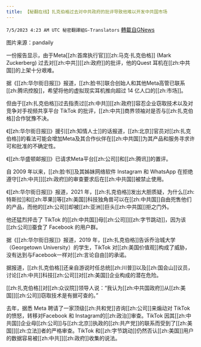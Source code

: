```yaml
---
title: 【秘翻在线】扎克伯格过去对中共政府的批评导致他难以开发中共国市场
---
```

`7/5/2023 4:23 AM UTC 秘密翻譯組G-Translators` [轉載自GNews](https://gnews.org/articles/1437788)

图片来源：pandaily

一份报告显示，由于Meta[[zh:首席执行官]][[zh:马克·扎克伯格]] (Mark Zuckerberg) 过去对[[zh:中共]][[zh:政府]]的批评，他的Quest 耳机在[[zh:中共国]]的上架十分艰难。

据《[[zh:华尔街日报]]》报道，[[zh:脸书]]联合创始人和其他Meta高管已联系[[zh:腾讯控股]]，希望将他的虚拟现实耳机推向超过 14 亿人口的[[zh:市场]]。

但由于[[zh:扎克伯格]]过去指责过[[zh:中共]][[zh:政府]]容忍企业窃取技术以及对竞争对手视频共享平台 TikTok 的批评，[[zh:中共]]商界领袖对是否与[[zh:扎克伯格]]合作犹豫不决。

《[[zh:华尔街日报]]》援引[[zh:知情人士]]的话报道，[[zh:北京]]官员对[[zh:扎克伯格]]的看法可能会增加Meta及其合作伙伴在[[zh:中共国]]为其产品和服务寻求许可和批准的不确定性。

《[[zh:华盛顿邮报]]》已请求Meta平台[[zh:公司]]和[[zh:腾讯]]的置评。

自 2009 年以来，[[zh:脸书]]及其姊妹网络软件 Instagram 和 WhatsApp 在拒绝遵守[[zh:中共]][[zh:政府]]的审查要求后在[[zh:中共国]]被禁止使用。

《[[zh:华尔街日报]]》报道，2021 年，[[zh:扎克伯格]]发出大胆质疑，为什么[[zh:特斯拉]]和[[zh:苹果]]等[[zh:美国]]科技独角兽可以在[[zh:中共国]]自由兜售他们的产品，而他的[[zh:公司]]却被[[zh:亚洲]]巨头[[zh:中共国]]拒之门外。

他还猛烈抨击了 TikTok 的[[zh:中共国]]母[[zh:公司]][[zh:字节跳动]]，因为该[[zh:公司]]蚕食了 Facebook 的用户群。

据《[[zh:华尔街日报]]》报道，2019 年，[[zh:扎克伯格]]告诉乔治城大学（Georgetown University）的学生，TikTok 对[[zh:美国价值观]]构成了威胁，没有达到与Facebook一样对[[zh:言论自由]]的承诺。

据报道，[[zh:扎克伯格]]还亲自游说时任总统[[zh:川普]]以及[[zh:国会山]]议员，讨论[[zh:中共]]科技[[zh:公司]]对[[zh:美国]]企业构成的潜在危险。

[[zh:扎克伯格]]对[[zh:众议院]]领导人说：“我认为[[zh:中共国政府]]从[[zh:美国]][[zh:公司]]窃取技术是有据可查的。”

去年，据悉 Meta 聘请了一家顶级[[zh:共和党]]咨询[[zh:公司]]来煽动对 TikTok 的愤怒，转移对Facebook 和 Instagram的[[zh:政治]]审查。TikTok 因其[[zh:中共国]]企业母[[zh:公司]]与[[zh:北京]]执政的[[zh:共产党]]的联系而受到了[[zh:美国]][[zh:立法]]者的严格审查。TikTok 和[[zh:字节跳动]]仍然否认[[zh:美国]]用户的数据容易被[[zh:中共]][[zh:政府]]收集的说法。
